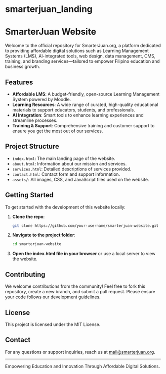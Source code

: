 # smarterjuan_landing

# SmarterJuan Website

Welcome to the official repository for SmarterJuan.org, a platform dedicated to providing affordable digital solutions such as Learning Management Systems (LMS), AI-integrated tools, web design, data management, CMS, training, and branding services—tailored to empower Filipino education and business growth.

## Features
- **Affordable LMS**: A budget-friendly, open-source Learning Management System powered by Moodle.
- **Learning Resources**: A wide range of curated, high-quality educational materials to support educators, students, and professionals.
- **AI Integration**: Smart tools to enhance learning experiences and streamline processes.
- **Training & Support**: Comprehensive training and customer support to ensure you get the most out of our services.

## Project Structure
- `index.html`: The main landing page of the website.
- `about.html`: Information about our mission and services.
- `services.html`: Detailed descriptions of services provided.
- `contact.html`: Contact form and support information.
- `assets/`: All images, CSS, and JavaScript files used on the website.

## Getting Started

To get started with the development of this website locally:

1. **Clone the repo**:
   ```bash
   git clone https://github.com/your-username/smarterjuan-website.git
   ```
2. **Navigate to the project folder**:
   ```bash
   cd smarterjuan-website
   ```
3. **Open the index.html file in your browser** or use a local server to view the website.

## Contributing

We welcome contributions from the community! Feel free to fork this repository, create a new branch, and submit a pull request. Please ensure your code follows our development guidelines.

## License

This project is licensed under the MIT License.

## Contact

For any questions or support inquiries, reach us at [mail@smarterjuan.org](mailto:mail@smarterjuan.org).

---

Empowering Education and Innovation Through Affordable Digital Solutions.
```
